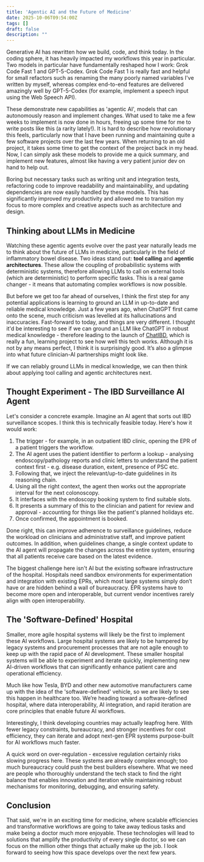```yaml
---
title: 'Agentic AI and the Future of Medicine'
date: 2025-10-06T09:54:00Z
tags: []
draft: false
description: ""
---
```


Generative AI has rewritten how we build, code, and think today. In the coding sphere, it has heavily impacted my workflows this year in particular. Two models in particular have fundamentally reshaped how I work: Grok Code Fast 1 and GPT-5-Codex. Grok Code Fast 1 is really fast and helpful for small refactors such as renaming the many poorly named variables I've written by myself, whereas complex end-to-end features are delivered amazingly well by GPT-5-Codex (for example, implement a speech input using the Web Speech API).

These demonstrate new capabilities as 'agentic AI', models that can autonomously reason and implement changes. What used to take me a few weeks to implement is now done in hours, freeing up some time for me to write posts like this (a rarity lately!). It is hard to describe how revolutionary this feels, particularly now that I have been running and maintaining quite a few software projects over the last few years. When returning to an old project, it takes some time to get the context of the project back in my head. Now, I can simply ask these models to provide me a quick summary, and implement new features, almost like having a very patient junior dev on hand to help out.

Boring but necessary tasks such as writing unit and integration tests, refactoring code to improve readability and maintainability, and updating dependencies are now easily handled by these models. This has significantly improved my productivity and allowed me to transition my focus to more complex and creative aspects such as architecture and design.

## Thinking about LLMs in Medicine

Watching these agentic agents evolve over the past year naturally leads me to think about the future of LLMs in medicine, particularly in the field of inflammatory bowel disease. Two ideas stand out: **tool calling** and **agentic architectures**. These allow the coupling of probabilistic systems with deterministic systems, therefore allowing LLMs to call on external tools (which are deterministic) to perform specific tasks. This is a real game changer - it means that automating complex workflows is now possible.

But before we get too far ahead of ourselves, I think the first step for any potential applications is learning to ground an LLM in up-to-date and reliable medical knowledge. Just a few years ago, when ChatGPT first came onto the scene, much criticism was levelled at its hallucinations and inaccuracies. Fast-forward to today, and things are very different. I thought it'd be interesting to see if we can ground an LLM like ChatGPT in robust medical knowledge - therefore leading to the launch of [ChatIBD](https://www.chatibd.com), which is really a fun, learning project to see how well this tech works. Although it is not by any means perfect, I think it is surprisingly good. It’s also a glimpse into what future clinician-AI partnerships might look like.

If we can reliably ground LLMs in medical knowledge, we can then think about applying tool calling and agentic architectures next.

## Thought Experiment - The IBD Surveillance AI Agent

Let's consider a concrete example. Imagine an AI agent that sorts out IBD surveillance scopes. I think this is technically feasible today. Here's how it would work:

1. The trigger - for example, in an outpatient IBD clinic, opening the EPR of a patient triggers the workflow.
2. The AI agent uses the patient identifier to perform a lookup - analysing endoscopy/pathology reports and clinic letters to understand the patient context first - e.g. disease duration, extent, presence of PSC etc.
3. Following that, we inject the relevant/up-to-date guidelines in its reasoning chain.
4. Using all the right context, the agent then works out the appropriate interval for the next colonoscopy.
5. It interfaces with the endoscopy booking system to find suitable slots.
6. It presents a summary of this to the clinician and patient for review and approval - accounting for things like the patient's planned holidays etc.
7. Once confirmed, the appointment is booked.

Done right, this can improve adherence to surveillance guidelines, reduce the workload on clinicians and administrative staff, and improve patient outcomes. In addition, when guidelines change, a single context update to the AI agent will propagate the changes across the entire system, ensuring that all patients receive care based on the latest evidence.

The biggest challenge here isn't AI but the existing software infrastructure of the hospital. Hospitals need sandbox environments for experimentation and integration with existing EPRs, which most large systems simply don’t have or are hidden behind a wall of bureaucracy. EPR systems have to become more open and interoperable, but current vendor incentives rarely align with open interoperability.

## The 'Software-Defined' Hospital

Smaller, more agile hospital systems will likely be the first to implement these AI workflows. Large hospital systems are likely to be hampered by legacy systems and procurement processes that are not agile enough to keep up with the rapid pace of AI development. These smaller hospital systems will be able to experiment and iterate quickly, implementing new AI-driven workflows that can significantly enhance patient care and operational efficiency.

Much like how Tesla, BYD and other new automotive manufacturers came up with the idea of the 'software-defined' vehicle, so we are likely to see this happen in healthcare too. We’re heading toward a software-defined hospital, where data interoperability, AI integration, and rapid iteration are core principles that enable future AI workflows.

Interestingly, I think developing countries may actually leapfrog here. With fewer legacy constraints, bureaucracy, and stronger incentives for cost efficiency, they can iterate and adopt next-gen EPR systems purpose-built for AI workflows much faster.

A quick word on over-regulation - excessive regulation certainly risks slowing progress here. These systems are already complex enough; too much bureaucracy could push the best builders elsewhere. What we need are people who thoroughly understand the tech stack to find the right balance that enables innovation and iteration while maintaining robust mechanisms for monitoring, debugging, and ensuring safety.

## Conclusion

That said, we're in an exciting time for medicine, where scalable efficiencies and transformative workflows are going to take away tedious tasks and make being a doctor much more enjoyable. These technologies will lead to solutions that amplify the productivity of every single doctor, so we can focus on the million other things that actually make up the job. I look forward to seeing how this space develops over the next few years.
